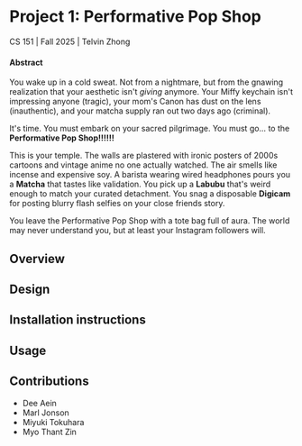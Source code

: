 # Project 1: Performative Pop Shop
CS 151 | Fall 2025 | Telvin Zhong

#### Abstract
You wake up in a cold sweat. Not from a nightmare, but from the gnawing realization that your aesthetic isn't <i>giving</i> anymore. Your Miffy keychain isn't impressing anyone (tragic), your mom's Canon has dust on the lens (inauthentic), and your matcha supply ran out two days ago (criminal).

It's time. You must embark on your sacred pilgrimage. You must go… to the <b>Performative Pop Shop!!!!!!</b>

This is your temple. The walls are plastered with ironic posters of 2000s cartoons and vintage anime no one actually watched. The air smells like incense and expensive soy. A barista wearing wired headphones pours you a <b>Matcha</b> that tastes like validation. You pick up a <b>Labubu</b> that's weird enough to match your curated detachment. You snag a disposable <b>Digicam</b> for posting blurry flash selfies on your close friends story.

You leave the Performative Pop Shop with a tote bag full of aura. The world may never understand you, but at least your Instagram followers will.

## Overview

## Design

## Installation instructions

## Usage

## Contributions
* Dee Aein
* Marl Jonson
* Miyuki Tokuhara
* Myo Thant Zin
